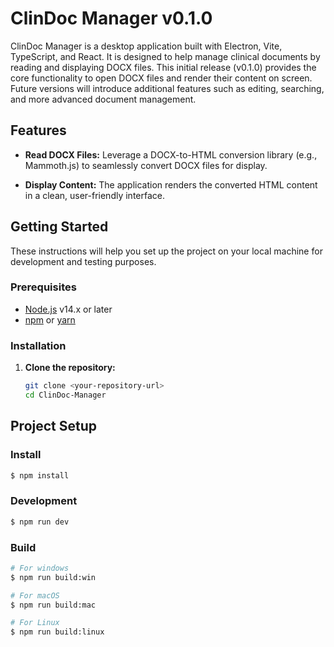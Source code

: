 # ClinDoc Manager v0.1.0

ClinDoc Manager is a desktop application built with Electron, Vite, TypeScript, and React. It is designed to help manage clinical documents by reading and displaying DOCX files. This initial release (v0.1.0) provides the core functionality to open DOCX files and render their content on screen. Future versions will introduce additional features such as editing, searching, and more advanced document management.

## Features

- **Read DOCX Files:**
  Leverage a DOCX-to-HTML conversion library (e.g., Mammoth.js) to seamlessly convert DOCX files for display.

- **Display Content:**
  The application renders the converted HTML content in a clean, user-friendly interface.

## Getting Started

These instructions will help you set up the project on your local machine for development and testing purposes.

### Prerequisites

- [Node.js](https://nodejs.org/) v14.x or later
- [npm](https://www.npmjs.com/) or [yarn](https://yarnpkg.com/)

### Installation

1. **Clone the repository:**

   ```bash
   git clone <your-repository-url>
   cd ClinDoc-Manager

## Project Setup

### Install

```bash
$ npm install
```

### Development

```bash
$ npm run dev
```

### Build

```bash
# For windows
$ npm run build:win

# For macOS
$ npm run build:mac

# For Linux
$ npm run build:linux
```
